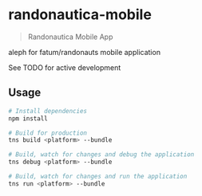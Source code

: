 # randonautica-mobile

> Randonautica Mobile App

aleph for fatum/randonauts mobile application

See TODO for active development

## Usage

``` bash
# Install dependencies
npm install

# Build for production
tns build <platform> --bundle

# Build, watch for changes and debug the application
tns debug <platform> --bundle

# Build, watch for changes and run the application
tns run <platform> --bundle
```

